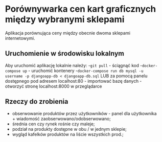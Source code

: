 # Porównywarka cen kart graficznych między wybranymi sklepami

Aplikacja porównująca ceny między obecnie dwoma sklepami internetowymi.

## Uruchomienie w środowisku lokalnym

Aby uruchomić aplikację lokalnie należy:
-`git pull` - ściągnąć kod
-`docker-compose up` - uruchomić kontenery
-`docker-compose run db mysql -u username -p djangoapp-db < djangoapp-db.sql` LUB za pomocą panelu dostępnego pod adresem localhost:80 - importować bazę danych
\- otworzyć stronę  localhost:8000 w przeglądarce

## Rzeczy do zrobienia
- obserwowanie produktów przez użytkowników - panel dla użytkownika + wiadomość zaobserwowano/odobserwowano;
- średnia cen czy rynek rośnie czy maleje;
- podział na produkty dostępne w obu / w jednym sklepie;
- wygląd kafelków produktów na liście wszystkich prod.;

